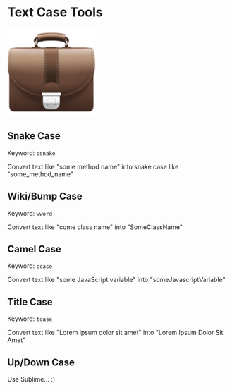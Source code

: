 # Text Case Tools

![icon](icon.png)

## Snake Case

Keyword: `ssnake`

Convert text like "some method name" into snake case like "some_method_name"

## Wiki/Bump Case

Keyword: `wword`

Convert text like "come class name" into "SomeClassName"

## Camel Case

Keyword: `ccase`

Convert text like "some JavaScript variable" into "someJavascriptVariable"

## Title Case

Keyword: `tcase`

Convert text like "Lorem ipsum dolor sit amet" into "Lorem Ipsum Dolor Sit Amet"

## Up/Down Case

Use Sublime... :)
